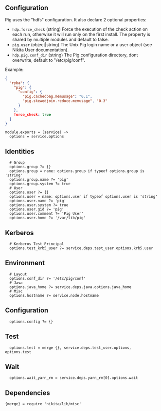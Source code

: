 
## Configuration

Pig uses the "hdfs" configuration. It also declare 2 optional properties:

*   `hdp.force_check` (string)
    Force the execution of the check action on each run, otherwise it will
    run only on the first install. The property is shared by multiple
    modules and default to false.
*   `pig.user` (object|string)
    The Unix Pig login name or a user object (see Nikita User documentation).
*   `hdp.pig.conf_dir` (string)
    The Pig configuration directory, dont overwrite, default to "/etc/pig/conf".

Example:

```json
{
  "ryba": {
    "pig": {
      "config": {
        "pig.cachedbag.memusage": "0.1",
        "pig.skewedjoin.reduce.memusage", "0.3"
      }
    },
    force_check: true
  }
}
```

    module.exports = (service) ->
      options = service.options

## Identities

      # Group
      options.group ?= {}
      options.group = name: options.group if typeof options.group is 'string'
      options.group.name ?= 'pig'
      options.group.system ?= true
      # User
      options.user ?= {}
      options.user = name: options.user if typeof options.user is 'string'
      options.user.name ?= 'pig'
      options.user.system ?= true
      options.user.gid ?= 'pig'
      options.user.comment ?= 'Pig User'
      options.user.home ?= '/var/lib/pig'

## Kerberos

      # Kerberos Test Principal
      options.test_krb5_user ?= service.deps.test_user.options.krb5.user

## Environment

      # Layout
      options.conf_dir ?= '/etc/pig/conf'
      # Java
      options.java_home ?= service.deps.java.options.java_home
      # Misc
      options.hostname ?= service.node.hostname

## Configuration

      options.config ?= {}

## Test

      options.test = merge {}, service.deps.test_user.options, options.test

## Wait

      options.wait_yarn_rm = service.deps.yarn_rm[0].options.wait

## Dependencies

    {merge} = require 'nikita/lib/misc'
